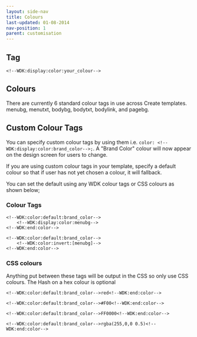 ```yaml
---
layout: side-nav
title: Colours
last-updated: 01-08-2014
nav-position: 1
parent: customisation
---
```


## Tag
`<!--WDK:display:color:your_colour-->`

## Colours
There are currently 6 standard colour tags in use across Create templates. menubg, menutxt, bodybg, bodytxt, bodylink, and pagebg.


## Custom Colour Tags
You can specify custom colour tags by using them i.e. `color: <!--WDK:display:color:brand_color-->;`. A "Brand Color" colour will now appear on the design screen for users to change.

If you are using custom colour tags in your template, specify a default colour so that if user has not yet chosen a colour, it will fallback.

You can set the default using any WDK colour tags or CSS colours as shown below;


### Colour Tags
~~~ 
<!--WDK:color:default:brand_color-->
    <!--WDK:display:color:menubg-->
<!--WDK:end:color-->
~~~

~~~ 
<!--WDK:color:default:brand_color-->
    <!--WDK:color:invert:[menubg]-->
<!--WDK:end:color-->
~~~

### CSS colours
Anything put between these tags will be output in the CSS so only use CSS colours. The Hash on a hex colour is optional

~~~ 
<!--WDK:color:default:brand_color-->red<!--WDK:end:color-->
~~~

~~~ 
<!--WDK:color:default:brand_color-->#F00<!--WDK:end:color-->
~~~

~~~ 
<!--WDK:color:default:brand_color-->FF0000<!--WDK:end:color-->
~~~

~~~
<!--WDK:color:default:brand_color-->rgba(255,0,0 0.5)<!--WDK:end:color-->
~~~